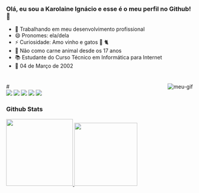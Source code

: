 ### Olá, eu sou a Karolaine Ignácio e esse é o meu perfil no Github! 🫡

- 🔭 Trabalhando em meu desenvolvimento profissional
- 😄 Pronomes: ela/dela
- ⚡ Curiosidade: Amo vinho e gatos 🍷 🐈
- 🌱 Não como carne animal desde os 17 anos
- 📚 Estudante do Curso Técnico em Informática para Internet
- 📍 04 de Março de 2002
#
 <div>
    <img align="right" alt="meu-gif" src="https://i.picasion.com/pic92/b772bbd0219fa81e963e8a179be977e8.gif">
  </div>
#
<div>
  <a href="https://www.instagram.com/karolaineign/"><img src="https://img.shields.io/badge/Instagram-E4405F?style=for-the-badge&logo=instagram&logoColor=white"></a>
  <a href="krlaineignacio@gmail.com"><img src="https://img.shields.io/badge/Gmail-D14836?style=for-the-badge&logo=gmail&logoColor=white"></a>
  <a href="https://www.linkedin.com/in/karolaine-ignacio-5a93a3214/"><img src="https://img.shields.io/badge/LinkedIn-0077B5?style=for-the-badge&logo=linkedin&logoColor=white"></a>
  <a href="https://www.facebook.com/karolaine.ignacio/"><img src="https://img.shields.io/badge/Facebook-1877F2?style=for-the-badge&logo=facebook&logoColor=white"></a>
  <a href="https://discord.com/users/1021657403177062440"><img src="https://img.shields.io/badge/Discord-7289DA?style=for-the-badge&logo=discord&logoColor=white"></a>
</div>

<h3>Github Stats</h3>
<div>
  <a href="https://github.com/KrlIgnacio">
  <img height="180em"  src="https://github-readme-stats.vercel.app/api?username=KrlIgnacio&theme=midnight-purple&show_icons=true&hide=stars" />
  <img height="170em" src="https://github-readme-stats.vercel.app/api/top-langs/?username=KrlIgnacio&hide_progress=true&theme=midnight-purple" />
</div>
